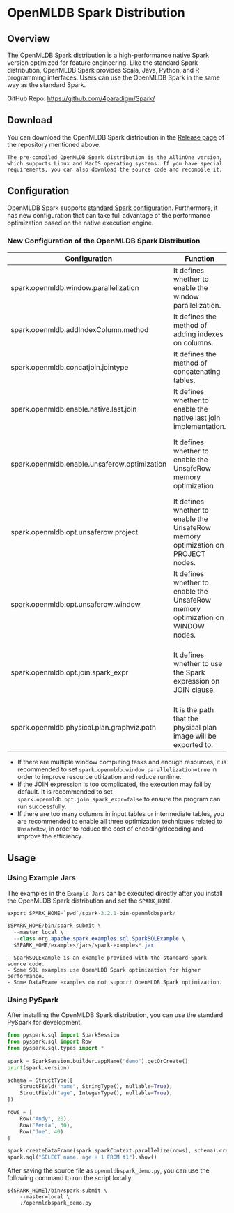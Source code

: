 # OpenMLDB Spark Distribution

## Overview

The OpenMLDB Spark distribution is a high-performance native Spark version optimized for feature engineering. Like the standard Spark distribution, OpenMLDB Spark provides Scala, Java, Python, and R programming interfaces. Users can use the OpenMLDB Spark in the same way as the standard Spark.

GitHub Repo: https://github.com/4paradigm/Spark/

## Download

You can download the OpenMLDB Spark distribution in the [Release page](https://github.com/4paradigm/Spark/releases) of the repository mentioned above.
```{note}
The pre-compiled OpenMLDB Spark distribution is the AllinOne version, which supports Linux and MacOS operating systems. If you have special requirements, you can also download the source code and recompile it.
```

## Configuration
OpenMLDB Spark supports [standard Spark configuration](https://spark.apache.org/docs/latest/configuration.html). Furthermore, it has new configuration that can take full advantage of the performance optimization based on the native execution engine.
### New Configuration of the OpenMLDB Spark Distribution

| Configuration                                          | Function                                                                        | Default Value             | Note                                                                                                                                                                  |
|----------------------------------------------|---------------------------------------------------------------------------------|---------------------------|-----------------------------------------------------------------------------------------------------------------------------------------------------------------------|
| spark.openmldb.window.parallelization        | It defines whether to enable the window parallelization.                        | false                     | Window parallelization can improve the efficiency when there is sufficient computing resource.                                                                        |
| spark.openmldb.addIndexColumn.method         | It defines the method of adding indexes on columns.                             | monotonicallyIncreasingId | Options are `zipWithUniqueId`, `zipWithIndex`, `monotonicallyIncreasingId`.                                                                                           |
| spark.openmldb.concatjoin.jointype           | It defines the method of concatenating tables.                                  | inner                     | Options are `inner`, `left`, `last`.                                                                                                                                  |
| spark.openmldb.enable.native.last.join       | It defines whether to enable the native last join implementation.               | true                      | When the value is `true`, it will have higher performance compared with the implementation based on `LEFT JOIN`.                                                      |
| spark.openmldb.enable.unsaferow.optimization | It defines whether to enable the UnsafeRow memory optimization                  | false                     | When the value is `true`, it will use the UnsafeRow format for encoding to improve the performance. However, there are known issues when expressions are complicated. |
| spark.openmldb.opt.unsaferow.project         | It defines whether to enable the UnsafeRow memory optimization on PROJECT nodes. | false                     | When the value is `true`, it will reduce the overhead of encoding and decoding on PROJECT nodes but there are known issues for complicated expressions.    |
| spark.openmldb.opt.unsaferow.window          | It defines whether to enable the UnsafeRow memory optimization on WINDOW nodes. | false                     | When the value is `true`, it will reduce the overhead of encoding and decoding on WINDOW nodes but there are known issues for complicated expressions.           |
| spark.openmldb.opt.join.spark_expr           | It defines whether to use the Spark expression on JOIN clause.                  | true                      | When the value is `true`, it will use the Spark expression when processing JOIN clause. There are known issues when expressions are complicated as well.              |
| spark.openmldb.physical.plan.graphviz.path   | It is the path that the physical plan image will be exported to.                | ""                        | Image files are not exported by default.                                                                                                                              |

* If there are multiple window computing tasks and enough resources, it is recommended to set `spark.openmldb.window.parallelization=true` in order to improve resource utilization and reduce runtime.
* If the JOIN expression is too complicated, the execution may fail by default. It is recommended to set `spark.openmldb.opt.join.spark_expr=false` to ensure the program can run successfully.
* If there are too many columns in input tables or intermediate tables, you are recommended to enable all three optimization techniques related to `UnsafeRow`, in order to reduce the cost of encoding/decoding and improve the efficiency.

## Usage

### Using Example Jars

The examples in the `Example Jars` can be executed directly after you install the OpenMLDB Spark distribution and set the `SPARK_HOME`.

```java
export SPARK_HOME=`pwd`/spark-3.2.1-bin-openmldbspark/

$SPARK_HOME/bin/spark-submit \
  --master local \
  --class org.apache.spark.examples.sql.SparkSQLExample \
  $SPARK_HOME/examples/jars/spark-examples*.jar
```

```{note}
- SparkSQLExample is an example provided with the standard Spark source code. 
- Some SQL examples use OpenMLDB Spark optimization for higher performance. 
- Some DataFrame examples do not support OpenMLDB Spark optimization.
```
### Using PySpark

After installing the OpenMLDB Spark distribution, you can use the standard PySpark for development.

```python
from pyspark.sql import SparkSession
from pyspark.sql import Row
from pyspark.sql.types import *
 
spark = SparkSession.builder.appName("demo").getOrCreate()
print(spark.version)

schema = StructType([
    StructField("name", StringType(), nullable=True),
    StructField("age", IntegerType(), nullable=True),
])

rows = [
    Row("Andy", 20),
    Row("Berta", 30),
    Row("Joe", 40)
]

spark.createDataFrame(spark.sparkContext.parallelize(rows), schema).createOrReplaceTempView("t1")
spark.sql("SELECT name, age + 1 FROM t1").show()

```

After saving the source file as `openmldbspark_demo.py`, you can use the following command to run the script locally.

```
${SPARK_HOME}/bin/spark-submit \
    --master=local \
    ./openmldbspark_demo.py
```

